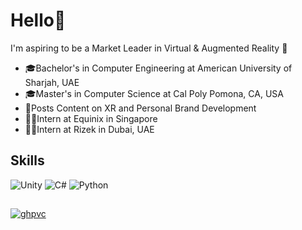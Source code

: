 # Hello👋
I'm aspiring to be a Market Leader in Virtual & Augmented Reality 🥇
* 🎓Bachelor's in Computer Engineering at American University of Sharjah, UAE
* 🎓Master's in Computer Science at Cal Poly Pomona, CA, USA
* 🎥Posts Content on XR and Personal Brand Development
* 🧑‍💻Intern at Equinix in Singapore
* 🧑‍💻Intern at Rizek in Dubai, UAE

## Skills
![Unity](https://img.shields.io/badge/unity-%23000000.svg?style=for-the-badge&logo=unity&logoColor=white)
![C#](https://img.shields.io/badge/c%23-%23239120.svg?style=for-the-badge&logo=csharp&logoColor=white)
![Python](https://img.shields.io/badge/python-3670A0?style=for-the-badge&logo=python&logoColor=ffdd54)
##
[![ghpvc](https://komarev.com/ghpvc/?username=amirmohideen&color=blueviolet)](https://github.com/amirmohideen)

<!--
[![GitHub Amir](https://img.shields.io/github/followers/amirmohideen?label=follow&style=social)](https://github.com/amirmohideen)
[![Linkedin: Amir](https://img.shields.io/badge/-Amir-blue?style=flat-square&logo=Linkedin&logoColor=white&link=https://www.linkedin.com/in/amir99/)](https://www.linkedin.com/in/amir99/)
-->
